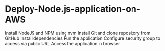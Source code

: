 # Deploy-Node.js-application-on-AWS

Install NodeJS and NPM using nvm
Install Git and clone repository from GitHub
Install dependencies
Run the application
Configure security group to access via public URL
Access the application in browser

